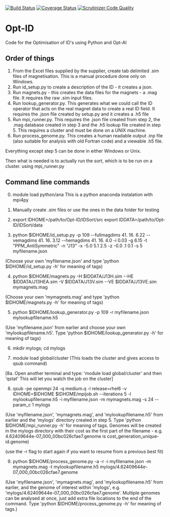 [![Build Status](https://travis-ci.org/DiamondLightSource/Opt-ID.svg?branch=master)](https://travis-ci.org/DiamondLightSource/Opt-ID)  [![Coverage Status](https://coveralls.io/repos/github/DiamondLightSource/Opt-ID/badge.svg?branch=master)](https://coveralls.io/github/DiamondLightSource/Opt-ID?branch=master)  [![Scrutinizer Code Quality](https://scrutinizer-ci.com/g/DiamondLightSource/Opt-ID/badges/quality-score.png?b=master)](https://scrutinizer-ci.com/g/DiamondLightSource/Opt-ID/?branch=master)

# Opt-ID
Code for the Optimisation of ID's using Python and Opt-AI

## Order of things
  1. From the Excel files supplied by the supplier, create tab delimited .sim files of magnetisation. This is a manual procedure done only on Windows.
  2. Run id_setup.py to create a description of the ID - it creates a json.
  3. Run magnets.py - this creates the data files for the magnets - a .mag file. It requires the raw .sim input files.
  4. Run lookup_generator.py. This generates what we could call the ID operator that acts on the real magnet data to create a real ID field. It requires the .json file created by setup.py and it creates a .h5 file
  5. Run mpi_runner.py. This requires the .json file created from step 2, the .mag database created in step 3 and the .h5 lookup file created in step 5. This requires a cluster and must be done on a UNIX machine.
  6. Run process_genome.py. This creates a human readable output .inp file (also suitable for analysis with old Fortran code) and a viewable .h5 file.

Everything except step 5 can be done in either Windows or Unix.

Then what is needed is to actually run the sort, which is to be run on a cluster. using mpi_runner.py 

## Command line commands
  0. module load python/ana
     This is a python anaconda instalation with mpi4py

  1. Manually create .sim files
     or use the ones in the data folder for testing
  
  2. export IDHOME=/path/to/Opt-ID/IDSort/src
     export IDDATA=/path/to/Opt-ID/IDSort/data
  
  3. python $IDHOME/id_setup.py -p 109 --fullmagdims 41. 16. 6.22 --vemagdims 41. 16. 3.12 --hemagdims 41. 16. 4.0 -i 0.03 -g 6.15 -t "PPM_AntiSymmetric" -n "J13" -x -5.0  5.1  2.5 -z -0.0 .1 0.1 -s 5 myfilename.json

  (Choose your own 'myfilename.json' and type 'python $IDHOME/id_setup.py -h' for meaning of tags)
  
  4. python $IDHOME/magnets.py -H $IDDATA/J13H.sim --HE $IDDATA/J13HEA.sim -V $IDDATA/J13V.sim --VE $IDDATA/J13VE.sim mymagnets.mag

  (Choose your own 'mymagnets.mag' and type 'python $IDHOME/magnets.py -h' for meaning of tags)
  
  5. python $IDHOME/lookup_generator.py -p 109 -r myfilename.json mylookupfilename.h5

  (Use 'myfilename.json' from earlier and choose your own 'mylookupfilename.h5'. Type 'python $IDHOME/lookup_generator.py -h' for meaning of tags)
  
  6. mkdir mylogs; cd mylogs
  
  7. module load global/cluster
  (This loads the cluster and gives access to qsub command)
  
  [8a. Open another terminal and type: 'module load global/cluster' and then 'qstat' This will let you watch the job on the cluster]
  
  8. qsub -pe openmpi 24 -q medium.q -l release=rhel6 -v IDHOME=$IDHOME $IDHOME/mpijob.sh --iterations 5 -l mylookupfilename.h5 -i myfilename.json -m mymagnets.mag -s 24 --param_c 1 mylogs

  (Use 'myfilename.json', 'mymagnets.mag', and 'mylookupfilename.h5' from earlier and the 'mylogs' directory created in step 5.   Type 'python $IDHOME/mpi_runner.py -h' for meaning of tags. Genomes will be created in the mylogs directory with their cost as the first part of the filename - e.g. 4.62409644e-07_000_00bc026cfae7.genome is cost_generation_unique-id.genome)
  
  (use the -r flag to start again if you want to resume from a previous best fit)
  
  9. python $IDHOME/process_genome.py -a -r -i myfilename.json -m mymagnets.mag -t mylookupfilename.h5 mylogs/4.62409644e-07_000_00bc026cfae7.genome

  (Use 'myfilename.json', 'mymagnets.mag', and 'mylookupfilename.h5' from earlier, and the genome of interest within 'mylogs', e.g. 'mylogs/4.62409644e-07_000_00bc026cfae7.genome'. Multiple genomes can be analysed at once, just add extra file locations to the end of the command.  Type 'python $IDHOME/process_genome.py -h' for meaning of tags.)
  

